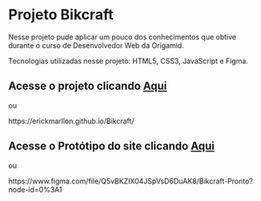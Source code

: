 # Projeto Bikcraft

<p> Nesse projeto pude aplicar um pouco dos conhecimentos que obtive durante o curso de Desenvolvedor Web da Origamid.</p>
<p> Tecnologias utilizadas nesse projeto: HTML5, CSS3, JavaScript e Figma. </p>

## Acesse o projeto clicando [Aqui](https://erickmarllon.github.io/Bikcraft/)
<p> ou</p>
<p> https://erickmarllon.github.io/Bikcraft/</p>

## Acesse o Protótipo do site clicando [Aqui](https://www.figma.com/file/Q5vBKZIX04JSpVsD6DuAK8/Bikcraft-Pronto?node-id=0%3A1)
<p> ou </p>
<p> https://www.figma.com/file/Q5vBKZIX04JSpVsD6DuAK8/Bikcraft-Pronto?node-id=0%3A1 </p>
